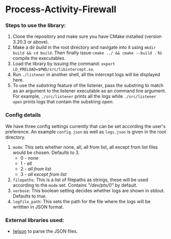 # Process-Activity-Firewall

### Steps to use the library:

1. Clone the repository and make sure you have CMake installed (version 3.20.3 or above).
2. Make a dir _build_ in the root directory and navigate into it using ``mkdir build && cd build``. Then finally issue ``cmake ../ && cmake --build .`` to compile the executables.
3. Load the library by issuing the command: ``export LD_PRELOAD=$PWD/src/libintercept.so``.
4. Run ``./listener`` in another shell, all the intercept logs will be displayed here.
5. To use the _substring_ feature of the listener, pass the substring to match as an argument to the listener executable as an command line argument. For example, ``./src/listener`` prints all the logs while ``./src/listener open`` prints logs that contain the substring _open_.

### Config details

We have three config settings currently that can be set according the user's preference. An example ``config.json`` as well as ``logs.json`` is given in the root directory.

1. ``mode``: This sets whether none, all, all from list, all except from list files would be chosen. Defaults to 3.
    - 0 - _none_
    - 1 - _all_
    - 2 - _all from list_
    - 3 - _all except from list_
2. ``filepaths``: This is a list of filepaths as strings, these will be used according to the ``mode`` set. Contains _"/dev/pts/0"_ by default.
3. ``verbose``: This boolean setting decides whether logs are shown in stdout. Defaults to _true_. 
4. ``logfile_path``: This sets the path for the file where the logs will be writtten in JSON format.

### External libraries used:
- [lwjson](https://github.com/MaJerle/lwjson/tree/master) to parse the JSON files.